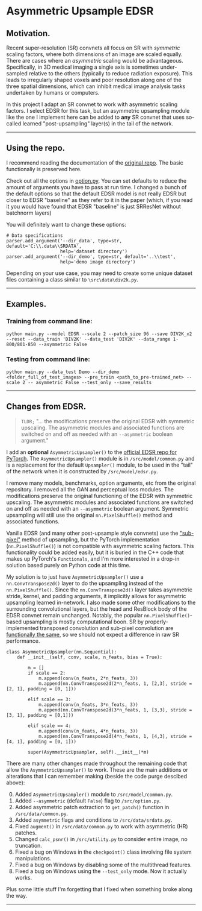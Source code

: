 # **Asymmetric Upsample EDSR**

## **Motivation.**
Recent super-resolution (SR) convnets all focus on SR with *symmetric* scaling factors, where both dimensions of an image are scaled equally. There are cases where an *asymmetric* scaling
would be advantageous. Specifically, in 3D medical imaging a single axis is sometimes under-sampled relative to the others (typically to reduce radiation exposure). This leads to irregularly shaped voxels and poor resolution along one of the three spatial dimensions, which can inhibit medical image analysis tasks undertaken by humans or computers. 

In this project I adapt an SR convnet to work with asymmetric scaling factors. I select EDSR for this task, but an asymmetric upsampling module like the one I implement here can be added to **any** SR convnet that uses so-called learned "post-upsampling" layer(s) in the tail of the network. 
___
## **Using the repo.**
I recommend reading the documentation of the [original repo](https://github.com/twtygqyy/pytorch-edsr). The basic functionaliy is preserved here.

Check out all the options in [option.py](/src/option). You can set defaults to reduce the amount of arguments you have to pass at run time. I changed a bunch of the default options so that the default EDSR model is not really EDSR but closer to EDSR "baseline" as they refer to it in the paper (which, if you read it you would have found that EDSR "baseline" is just SRResNet without batchnorm layers)

You will definitely want to change these options:
```
# Data specifications
parser.add_argument('--dir_data', type=str, default='C:\\.data\\SRDATA',
                    help='dataset directory')
parser.add_argument('--dir_demo', type=str, default='..\\test',
                    help='demo image directory')
```
Depending on your use case, you may need to create some unique dataset files containing a class similar to `\src\data\div2k.py`.
___
## **Examples.**
### **Training** from command line:

 ```
 python main.py --model EDSR --scale 2 --patch_size 96 --save DIV2K_x2 --reset --data_train 'DIV2K' --data_test 'DIV2K' --data_range 1-800/801-850 --asymmetric False
 ```
### **Testing** from command line:

```
python main.py --data_test Demo --dir_demo <folder_full_of_test_images> --pre_train <path_to_pre-trained_net> --scale 2 -- asymmetric False --test_only --save_results
```
___
## **Changes from EDSR.**

>`TLDR;` "... the modifications preserve the original EDSR with symmetric upscaling. The asymmetric modules and associated functions are switched on and off as needed with an `--asymmetric` boolean argument."

I add an **optional** `AsymmetricUpsampler()` to the [official EDSR repo for PyTorch](https://github.com/twtygqyy/pytorch-edsr). The `AsymmetricUpsampler()` module is in `/src/model/common.py` and is a replacement for the default `Upsampler()` module, to be used in the "tail" of the network when it is constructed by `/src/model/edsr.py`. 

I remove many models, benchmarks, option arguments, etc from the original repository. I removed all the GAN and perceptual loss modules. The modifications preserve the original functioning of the EDSR with symmetric upscaling. The asymmetric modules and associated functions are switched on and off as needed with an `--asymmetric` boolean argument. Symmetric upsampling will still use the original `nn.PixelShuffle()` method and associated functions.

Vanilla EDSR (and many other post-upsample style convnets) use the ["sub-pixel"](https://arxiv.org/abs/1609.05158) method of upsampling, but the PyTorch implementation (`nn.PixelShuffle()`) is not compatible with asymmetric scaling factors. This functionality could be added easily, but it is buried in the C++ code that makes up PyTorch's `Functionals`, and I'm more interested in a drop-in solution based purely on Python code at this time. 

My solution is to just have `AsymmetricUpsampler()` use a `nn.ConvTranspose2d()` layer to do the upsampling instead of the `nn.PixelShuffle()`. Since the `nn.ConvTranspose2d()` layer takes asymmetric stride, kernel, and padding arguments, it implicitly allows for asymmetric upsampling learned in-network. I also made some other modifications to the surrounding convolutional layers, but the head and ResBlock body of the EDSR convnet remain unchanged. Notably, the popular `nn.PixelShuffle()`-based upsampling is mostly computational boon. SR by properly-implemented transposed convolution and sub-pixel convolution are [functionally the same](https://arxiv.org/abs/1609.07009), so we should not expect a difference in raw SR performance.

```
class AsymmetricUpsampler(nn.Sequential):
    def __init__(self, conv, scale, n_feats, bias = True):
        
        m = []
        if scale == 2: 
            m.append(conv(n_feats, 2*n_feats, 3))
            m.append(nn.ConvTranspose2d(2*n_feats, 1, [2,3], stride = [2, 1], padding = [0, 1]))
        
        elif scale == 3:
            m.append(conv(n_feats, 3*n_feats, 3))
            m.append(nn.ConvTranspose2d(3*n_feats, 1, [3,3], stride = [3, 1], padding = [0,1]))
            
        elif scale == 4: 
            m.append(conv(n_feats, 4*n_feats, 3))
            m.append(nn.ConvTranspose2d(4*n_feats, 1, [4,3], stride = [4, 1], padding = [0, 1]))
        
        super(AsymmetricUpsampler, self).__init__(*m)
```

There are many other changes made throughout the remaining code that allow the `AsymmetricUpsampler()` to work. These are the main additions or alterations that I can remember making (beside the code purge descibed above):

0. Added `AsymmetricUpsampler()` module to `/src/model/common.py`.
1. Added `--asymmetric` (default `False`) flag to `/src/option.py`.
2. Added asymmetric patch extraction to `get_patch()` function in `/src/data/common.py`.
3. Added `asymmetric` flags and conditions to `/src/data/srdata.py`.
4. Fixed `augment()` in `/src/data/common.py` to work with asymmetric (HR) patches.
5. Changed `calc_psnr()` in `/src/utility.py` to consider entire image, no truncation.
6. Fixed a bug on Windows in the `checkpoint()` class involving file system manipulations.
7. Fixed a bug on Windows by disabling some of the multithread features.
8. Fixed a bug on Windows using the `--test_only` mode. Now it actually works.

Plus some little stuff I'm forgetting that I fixed when something broke along the way.
___